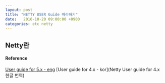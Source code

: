 ```yaml
---
layout: post
title: "NETTY USER Guide 따라하기"
date:   2016-10-20 09:00:00 +0900
categories: etc netty 
---
```


## Netty란

#### Reference
[User guide for 5.x - eng](http://netty.io/wiki/user-guide-for-5.x.html)
[User guide for 4.x - kor](Netty User guide for 4.x 한글 번역)

